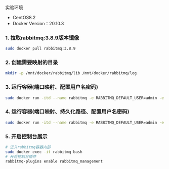 实验环境
- CentOS8.2
- Docker Version：20.10.3

### 1. 拉取rabbitmq:3.8.9版本镜像

```bash
sudo docker pull rabbitmq:3.8.9
```

### 2. 创建需要映射的目录

```bash
mkdir -p /mnt/docker/rabbitmq/lib /mnt/docker/rabbitmq/log
```

### 3. 运行容器(端口映射、配置用户名密码)

```bash
sudo docker run -itd --name rabbitmq -e RABBITMQ_DEFAULT_USER=admin -e RABBITMQ_DEFAULT_PASS=admin -p 15672:15672 -p 5672:5672 rabbitmq:3.8.9
```

### 4. 运行容器(端口映射、持久化路径、配置用户名密码)

```bash
sudo docker run -itd --name rabbitmq -e RABBITMQ_DEFAULT_USER=admin -e RABBITMQ_DEFAULT_PASS=admin -p 15672:15672 -p 5672:5672 -v /mnt/docker/rabbitmq/lib:/var/lib/rabbitmq -v /mnt/docker/rabbitmq/log:/var/log/rabbitmq rabbitmq:3.8.9
```

### 5. 开启控制台展示

```bash
# 进入rabbitmq容器内部
sudo docker exec -it rabbitmq bash
# 开启控制台插件
rabbitmq-plugins enable rabbitmq_management
```
